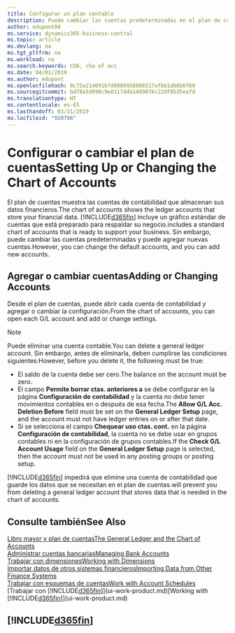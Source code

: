 ```yaml
---
title: Configurar un plan contable
description: Puede cambiar las cuentas predeterminadas en el plan de cuentas (COA) y puede agregar nuevas cuentas.
author: edupont04
ms.service: dynamics365-business-central
ms.topic: article
ms.devlang: na
ms.tgt_pltfrm: na
ms.workload: na
ms.search.keywords: COA, cha of acc
ms.date: 04/01/2019
ms.author: edupont
ms.openlocfilehash: 8c75a214691b7d9886958866517afbb1d68b6f60
ms.sourcegitcommit: bd78a5d990c9e83174da1409076c22df8b35eafd
ms.translationtype: HT
ms.contentlocale: es-ES
ms.lasthandoff: 03/31/2019
ms.locfileid: "920706"
---
```

# <a name="setting-up-or-changing-the-chart-of-accounts"></a><span data-ttu-id="4ba2c-103">Configurar o cambiar el plan de cuentas</span><span class="sxs-lookup"><span data-stu-id="4ba2c-103">Setting Up or Changing the Chart of Accounts</span></span>
<span data-ttu-id="4ba2c-104">El plan de cuentas muestra las cuentas de contabilidad que almacenan sus datos financieros.</span><span class="sxs-lookup"><span data-stu-id="4ba2c-104">The chart of accounts shows the ledger accounts that store your financial data.</span></span> [!INCLUDE[d365fin](includes/d365fin_md.md)] <span data-ttu-id="4ba2c-105">incluye un gráfico estándar de cuentas que está preparado para respaldar su negocio.</span><span class="sxs-lookup"><span data-stu-id="4ba2c-105">includes a standard chart of accounts that is ready to support your business.</span></span>
<span data-ttu-id="4ba2c-106">Sin embargo, puede cambiar las cuentas predeterminadas y puede agregar nuevas cuentas.</span><span class="sxs-lookup"><span data-stu-id="4ba2c-106">However, you can change the default accounts, and you can add new accounts.</span></span>  

## <a name="adding-or-changing-accounts"></a><span data-ttu-id="4ba2c-107">Agregar o cambiar cuentas</span><span class="sxs-lookup"><span data-stu-id="4ba2c-107">Adding or Changing Accounts</span></span>
<span data-ttu-id="4ba2c-108">Desde el plan de cuentas, puede abrir cada cuenta de contabilidad y agregar o cambiar la configuración.</span><span class="sxs-lookup"><span data-stu-id="4ba2c-108">From the chart of accounts, you can open each G/L account and add or change settings.</span></span>

> [!NOTE]  
>   <span data-ttu-id="4ba2c-109">Puede eliminar una cuenta contable.</span><span class="sxs-lookup"><span data-stu-id="4ba2c-109">You can delete a general ledger account.</span></span> <span data-ttu-id="4ba2c-110">Sin embargo, antes de eliminarla, deben cumplirse las condiciones siguientes:</span><span class="sxs-lookup"><span data-stu-id="4ba2c-110">However, before you delete it, the following must be true:</span></span>  
>  
>   * <span data-ttu-id="4ba2c-111">El saldo de la cuenta debe ser cero.</span><span class="sxs-lookup"><span data-stu-id="4ba2c-111">The balance on the account must be zero.</span></span>  
>   * <span data-ttu-id="4ba2c-112">El campo **Permite borrar ctas. anteriores a** se debe configurar en la página **Configuración de contabilidad** y la cuenta no debe tener movimientos contables en o después de esa fecha.</span><span class="sxs-lookup"><span data-stu-id="4ba2c-112">The **Allow G/L Acc. Deletion Before** field must be set on the **General Ledger Setup** page, and the account must not have ledger entries on or after that date.</span></span>  
>   * <span data-ttu-id="4ba2c-113">Si se selecciona el campo **Chequear uso ctas. cont.** en la página **Configuración de contabilidad**, la cuenta no se debe usar en grupos contables ni en la configuración de grupos contables.</span><span class="sxs-lookup"><span data-stu-id="4ba2c-113">If the **Check G/L Account Usage** field on the **General Ledger Setup** page is selected, then the account must not be used in any posting groups or posting setup.</span></span>  

[!INCLUDE[d365fin](includes/d365fin_md.md)] <span data-ttu-id="4ba2c-114">impedirá que elimine una cuenta de contabilidad que guarde los datos que se necesitan en el plan de cuentas.</span><span class="sxs-lookup"><span data-stu-id="4ba2c-114">will prevent you from deleting a general ledger account that stores data that is needed in the chart of accounts.</span></span>  

## <a name="see-also"></a><span data-ttu-id="4ba2c-115">Consulte también</span><span class="sxs-lookup"><span data-stu-id="4ba2c-115">See Also</span></span>
[<span data-ttu-id="4ba2c-116">Libro mayor y plan de cuentas</span><span class="sxs-lookup"><span data-stu-id="4ba2c-116">The General Ledger and the Chart of Accounts</span></span>](finance-general-ledger.md)  
[<span data-ttu-id="4ba2c-117">Administrar cuentas bancarias</span><span class="sxs-lookup"><span data-stu-id="4ba2c-117">Managing Bank Accounts</span></span>](bank-manage-bank-accounts.md)  
[<span data-ttu-id="4ba2c-118">Trabajar con dimensiones</span><span class="sxs-lookup"><span data-stu-id="4ba2c-118">Working with Dimensions</span></span>](finance-dimensions.md)  
[<span data-ttu-id="4ba2c-119">Importar datos de otros sistemas financieros</span><span class="sxs-lookup"><span data-stu-id="4ba2c-119">Importing Data from Other Finance Systems</span></span>](across-import-data-configuration-packages.md)  
[<span data-ttu-id="4ba2c-120">Trabajar con esquemas de cuentas</span><span class="sxs-lookup"><span data-stu-id="4ba2c-120">Work with Account Schedules</span></span>](bi-how-work-account-schedule.md)  
<span data-ttu-id="4ba2c-121">[Trabajar con [!INCLUDE[d365fin](includes/d365fin_md.md)]](ui-work-product.md)</span><span class="sxs-lookup"><span data-stu-id="4ba2c-121">[Working with [!INCLUDE[d365fin](includes/d365fin_md.md)]](ui-work-product.md)</span></span>  

## [!INCLUDE[d365fin](includes/free_trial_md.md)]
